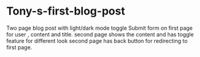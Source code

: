 # Tony-s-first-blog-post
Two page blog post with light/dark mode toggle 
Submit form on first page for user , content and title. 
second page shows the content and has toggle feature for different look
second page has back button for redirecting to first page. 

